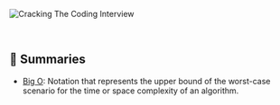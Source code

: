 ![Cracking The Coding Interview](https://imgur.com/gJ0z81g.png)

<br>

## :bookmark: Summaries

- [Big O](https://github.com/brenonsc/CrackingTheCodingInterview/blob/main/BigO.md): Notation that represents the upper bound of the worst-case scenario for the time or space complexity of an algorithm.

